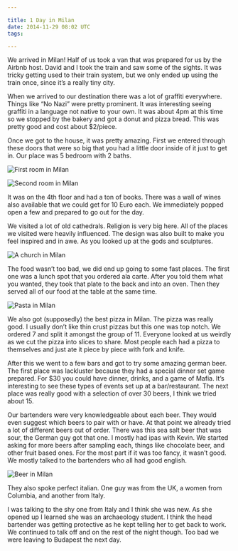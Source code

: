 ```yaml
---

title: 1 Day in Milan
date: 2014-11-29 08:02 UTC
tags: 

---
```


We arrived in Milan! Half of us took a van that was prepared for us by the Airbnb host. David and I took the train and saw some of the sights. It was tricky getting used to their train system, but we only ended up using the train once, since it’s a really tiny city.

When we arrived to our destination there was a lot of graffiti everywhere. Things like “No Nazi” were pretty prominent. It was interesting seeing graffiti in a language not native to your own. It was about 4pm at this time so we stopped by the bakery and got a donut and pizza bread. This was pretty good and cost about $2/piece.

Once we got to the house, it was pretty amazing. First we entered through these doors that were so big that you had a little door inside of it just to get in. Our place was 5 bedroom with 2 baths. 

![First room in Milan](https://www.dropbox.com/s/j9wc0hclwls5uda/milanRoom1.jpeg?raw=1)

![Second room in Milan](https://www.dropbox.com/s/sdncav36ulwk86j/milanRoom2.jpeg?raw=1)

It was on the 4th floor and had a ton of books. There was a wall of wines also available that we could get for 10 Euro each. We immediately popped open a few and prepared to go out for the day.

We visited a lot of old cathedrals. Religion is very big here. All of the places we visited were heavily influenced. The design was also built to make you feel inspired and in awe. As you looked up at the gods and sculptures.

![A church in Milan](https://www.dropbox.com/s/zw2fp0614fsj9wi/milanChurch.jpeg?raw=1)

The food wasn’t too bad, we did end up going to some fast places. The first one was a lunch spot that you ordered ala carte. After you told them what you wanted, they took that plate to the back and into an oven. Then they served all of our food at the table at the same time.

![Pasta in Milan](https://www.dropbox.com/s/51n4bic3rgiltzi/milanPasta.jpg?raw=1)

We also got (supposedly) the best pizza in Milan. The pizza was really good. I usually don’t like thin crust pizzas but this one was top notch. We ordered 7 and split it amongst the group of 11. Everyone looked at us weirdly as we cut the pizza into slices to share. Most people each had a pizza to themselves and just ate it piece by piece with fork and knife.

After this we went to a few bars and got to try some amazing german beer. The first place was lackluster because they had a special dinner set game prepared. For $30 you could have dinner, drinks, and a game of Mafia. It’s interesting to see these types of events set up at a bar/restaurant. The next place was really good with a selection of over 30 beers, I think we tried about 15. 

Our bartenders were very knowledgeable about each beer. They would even suggest which beers to pair with or have. At that point we already tried a lot of different beers out of order. There was this sea salt beer that was sour, the German guy got that one. I mostly had ipas with Kevin. We started asking for more beers after sampling each, things like chocolate beer, and other fruit based ones. For the most part if it was too fancy, it wasn’t good. We mostly talked to the bartenders who all had good english.

![Beer in Milan](https://www.dropbox.com/s/ip9zbkcuxsvctbs/milanBeer.jpg?raw=1)

They also spoke perfect italian. One guy was from the UK, a women from Columbia, and another from Italy.

I was talking to the shy one from Italy and I think she was new. As she opened up I learned she was an archaeology student. I think the head bartender was getting protective as he kept telling her to get back to work. We continued to talk off and on the rest of the night though. Too bad we were leaving to Budapest the next day.


